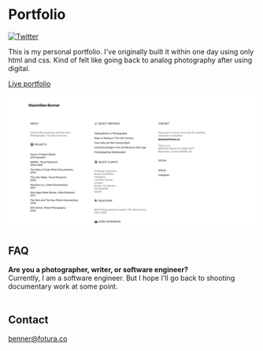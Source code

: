 # Portfolio

[![Twitter](https://img.shields.io/twitter/url?url=https%3A%2F%2Fgithub.com%2Fmaxibenner%2Ffotura)](https://twitter.com/intent/tweet?text=Wow:&url=https%3A%2F%2Fgithub.com%2Fmaxibenner%2Fportfolio)

This is my personal portfolio. I've originally built it within one day using only html and css. Kind of felt like going back to analog photography after using digital.


[Live portfolio](https://www.maximilianbenner.com)

<img src="./readme_preview.jpg">

## FAQ

**Are you a photographer, writer, or software engineer?**
<br />
Currently, I am a software engineer. But I hope I'll go back to shooting documentary work at some point.
<br />
<br />
## Contact
benner@fotura.co
